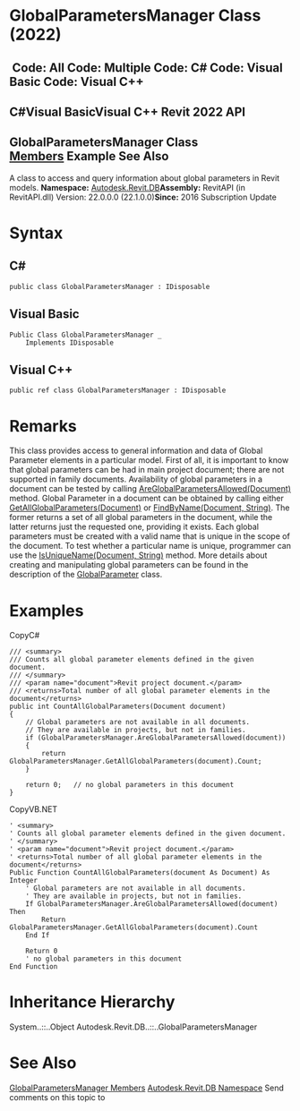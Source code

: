 # GlobalParametersManager Class (2022)

﻿
 Code: All Code: Multiple Code: C# Code: Visual Basic Code: Visual C++   
---  
C#Visual BasicVisual C++
Revit 2022 API  
---  
GlobalParametersManager Class  
[Members](9940520e-4932-0326-40e5-9b47b2a6b812.md "GlobalParametersManager Members") Example See Also  
---  
A class to access and query information about global parameters in Revit models. 
**Namespace:** [Autodesk.Revit.DB](87546ba7-461b-c646-cbb1-2cb8f5bff8b2.md "Autodesk.Revit.DB Namespace")**Assembly:** RevitAPI (in RevitAPI.dll) Version: 22.0.0.0 (22.1.0.0)**Since:** 2016 Subscription Update 
# Syntax
C#  
---  
```text
public class GlobalParametersManager : IDisposable
```
  
Visual Basic  
---  
```text
Public Class GlobalParametersManager _
	Implements IDisposable
```
  
Visual C++  
---  
```text
public ref class GlobalParametersManager : IDisposable
```
  
# Remarks
This class provides access to general information and data of Global Parameter elements in a particular model. First of all, it is important to know that global parameters can be had in main project document; there are not supported in family documents. Availability of global parameters in a document can be tested by calling [AreGlobalParametersAllowed(Document)](0191434b-d8c8-ed25-c81b-2679e8201460.md "AreGlobalParametersAllowed Method") method.
Global Parameter in a document can be obtained by calling either [GetAllGlobalParameters(Document)](62b46073-1a11-0cc8-1798-8d6d87719888.md "GetAllGlobalParameters Method") or [FindByName(Document, String)](7c7a7bd3-18e8-d9be-d9a7-66cd9ecdccc7.md "FindByName Method"). The former returns a set of all global parameters in the document, while the latter returns just the requested one, providing it exists.
Each global parameters must be created with a valid name that is unique in the scope of the document. To test whether a particular name is unique, programmer can use the [IsUniqueName(Document, String)](30f6c20b-2ddd-b584-8770-d7968bf70c29.md "IsUniqueName Method") method.
More details about creating and manipulating global parameters can be found in the description of the [GlobalParameter](b0e53a4a-84ad-abb4-358d-9797870f101b.md "GlobalParameter Class") class.
# Examples
CopyC#
```text
/// <summary>
/// Counts all global parameter elements defined in the given document. 
/// </summary>
/// <param name="document">Revit project document.</param>
/// <returns>Total number of all global parameter elements in the document</returns>
public int CountAllGlobalParameters(Document document)
{
    // Global parameters are not available in all documents.
    // They are available in projects, but not in families.
    if (GlobalParametersManager.AreGlobalParametersAllowed(document))
    {
        return GlobalParametersManager.GetAllGlobalParameters(document).Count;
    }

    return 0;   // no global parameters in this document
}
```

CopyVB.NET
```text
' <summary>
' Counts all global parameter elements defined in the given document. 
' </summary>
' <param name="document">Revit project document.</param>
' <returns>Total number of all global parameter elements in the document</returns>
Public Function CountAllGlobalParameters(document As Document) As Integer
    ' Global parameters are not available in all documents.
    ' They are available in projects, but not in families.
    If GlobalParametersManager.AreGlobalParametersAllowed(document) Then
        Return GlobalParametersManager.GetAllGlobalParameters(document).Count
    End If

    Return 0
    ' no global parameters in this document
End Function
```

# Inheritance Hierarchy
System..::..Object Autodesk.Revit.DB..::..GlobalParametersManager
# See Also
[GlobalParametersManager Members](9940520e-4932-0326-40e5-9b47b2a6b812.md "GlobalParametersManager Members")
[Autodesk.Revit.DB Namespace](87546ba7-461b-c646-cbb1-2cb8f5bff8b2.md "Autodesk.Revit.DB Namespace")
Send comments on this topic to 
